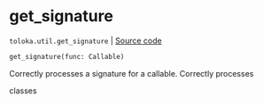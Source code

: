# get_signature
`toloka.util.get_signature` | [Source code](https://github.com/Toloka/toloka-kit/blob/v0.1.24/src/util/__init__.py#L48)

```python
get_signature(func: Callable)
```

Correctly processes a signature for a callable. Correctly processes


classes

